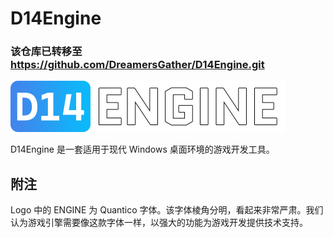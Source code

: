 # D14Engine

### 该仓库已转移至 https://github.com/DreamersGather/D14Engine.git

<div align=left><img src="https://raw.githubusercontent.com/yiyaowen/D14Engine.Docs.Img/main/intro/logo.png" height="82"/></div>

D14Engine 是一套适用于现代 Windows 桌面环境的游戏开发工具。

## 附注

Logo 中的 ENGINE 为 Quantico 字体。该字体棱角分明，看起来非常严肃。我们认为游戏引擎需要像这款字体一样，以强大的功能为游戏开发提供技术支持。
